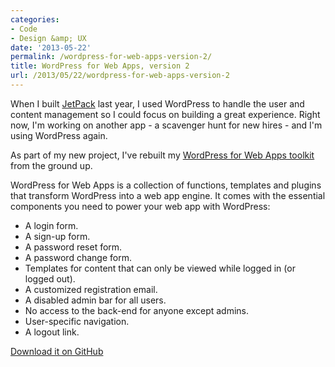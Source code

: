 ```yaml
---
categories:
- Code
- Design &amp; UX
date: '2013-05-22'
permalink: /wordpress-for-web-apps-version-2/
title: WordPress for Web Apps, version 2
url: /2013/05/22/wordpress-for-web-apps-version-2
---
```


When I built <a href="https://gomakethings.com/projects/jetpack/">JetPack</a> last year, I used WordPress to handle the user and content management so I could focus on building a great experience. Right now, I'm working on another app - a scavenger hunt for new hires - and I'm using WordPress again.

As part of my new project, I've rebuilt my <a href="http://cferdinandi.github.io/web-app-starter-kit/">WordPress for Web Apps toolkit</a> from the ground up.
<!--more-->
WordPress for Web Apps is a collection of functions, templates and plugins that transform WordPress into a web app engine. It comes with the essential components you need to power your web app with WordPress:

<ul>
<li>A login form.</li>
<li>A sign-up form.</li>
<li>A password reset form.</li>
<li>A password change form.</li>
<li>Templates for content that can only be viewed while logged in (or logged out).</li>
<li>A customized registration email.</li>
<li>A disabled admin bar for all users.</li>
<li>No access to the back-end for anyone except admins.</li>
<li>User-specific navigation.</li>
<li>A logout link.</li>
</ul>

<a href="http://cferdinandi.github.io/web-app-starter-kit/">Download it on GitHub</a>